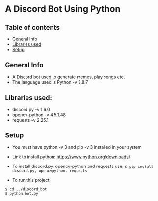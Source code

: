 # A Discord Bot Using Python

## Table of contents
* [General Info](#gen-info)
* [Libraries used](#libs-used)
* [Setup](#setup)

## General Info
* A Discord bot used to generate memes, play songs etc.
* The language used is Python -v 3.8.7

## Libraries used:
* discord.py -v 1.6.0 
* opencv-python -v 4.5.1.48
* requests -v 2.25.1

## Setup
* You must have python -v 3 and pip -v 3 installed in your system
* Link to install python: https://www.python.org/downloads/

* To install discord.py, opencv-python and requests use: ``` $ pip install discord.py, opencvpython, requests ```

* To run this project:
```
$ cd ../discord_bot
$ python bot.py
```

